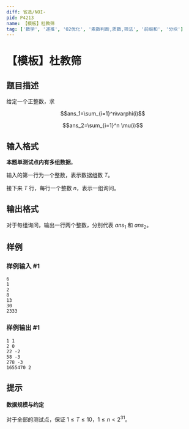 ```yaml
---
diff: 省选/NOI-
pid: P4213
name: 【模板】杜教筛
tag: ['数学', '递推', 'O2优化', '素数判断,质数,筛法', '前缀和', '分块']
---
```

# 【模板】杜教筛
## 题目描述

给定一个正整数，求

$$ans_1=\sum_{i=1}^n\varphi(i)$$

$$ans_2=\sum_{i=1}^n \mu(i)$$
## 输入格式

**本题单测试点内有多组数据**。

输入的第一行为一个整数，表示数据组数 $T$。

接下来 $T$ 行，每行一个整数 $n$，表示一组询问。
## 输出格式

对于每组询问，输出一行两个整数，分别代表 $ans_1$ 和 $ans_2$。
## 样例

### 样例输入 #1
```
6
1
2
8
13
30
2333
```
### 样例输出 #1
```
1 1
2 0
22 -2
58 -3
278 -3
1655470 2
```
## 提示

#### 数据规模与约定

对于全部的测试点，保证 $1 \leq T \leq 10$，$1 \leq n \lt 2^{31}$。
